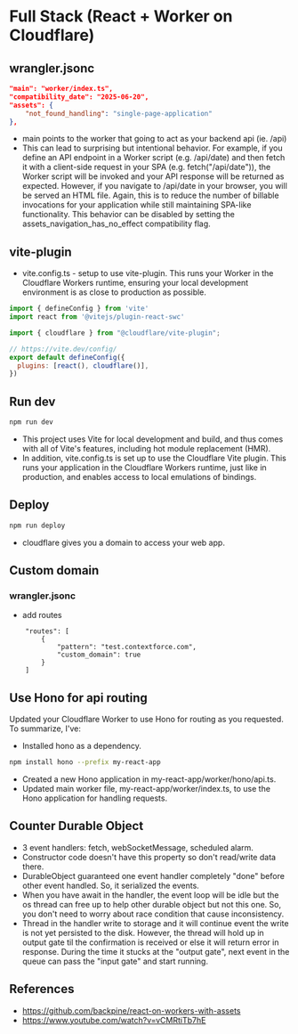 # Full Stack (React + Worker on Cloudflare)

## wrangler.jsonc

```json
"main": "worker/index.ts",
"compatibility_date": "2025-06-20",
"assets": {
    "not_found_handling": "single-page-application"
},
```
* main points to the worker that going to act as your backend api (ie. /api)
* This can lead to surprising but intentional behavior. For example, if you define an API endpoint in a Worker script (e.g. /api/date) and then fetch it with a client-side request in your SPA (e.g. fetch("/api/date")), the Worker script will be invoked and your API response will be returned as expected. However, if you navigate to /api/date in your browser, you will be served an HTML file. Again, this is to reduce the number of billable invocations for your application while still maintaining SPA-like functionality. This behavior can be disabled by setting the assets_navigation_has_no_effect compatibility flag.


## vite-plugin
* vite.config.ts - setup to use vite-plugin. This runs your Worker in the Cloudflare Workers runtime, ensuring your local development environment is as close to production as possible.

```javascript
import { defineConfig } from 'vite'
import react from '@vitejs/plugin-react-swc'

import { cloudflare } from "@cloudflare/vite-plugin";

// https://vite.dev/config/
export default defineConfig({
  plugins: [react(), cloudflare()],
})

```

## Run dev
```bash
npm run dev
```
* This project uses Vite for local development and build, and thus comes with all of Vite's features, including hot module replacement (HMR).
* In addition, vite.config.ts is set up to use the Cloudflare Vite plugin. This runs your application in the Cloudflare Workers runtime, just like in production, and enables access to local emulations of bindings.

## Deploy
```bash
npm run deploy
```
* cloudflare gives you a domain to access your web app.

## Custom domain
### wrangler.jsonc
* add routes
```
	"routes": [
		{
			"pattern": "test.contextforce.com",
			"custom_domain": true
		}
	]
```

## Use Hono for api routing
Updated your Cloudflare Worker to use Hono for routing as you requested. To summarize, I've:

* Installed hono as a dependency.
```bash
npm install hono --prefix my-react-app
```
* Created a new Hono application in my-react-app/worker/hono/api.ts.
* Updated main worker file, my-react-app/worker/index.ts, to use the Hono application for handling requests.

## Counter Durable Object
* 3 event handlers: fetch, webSocketMessage, scheduled alarm. 
* Constructor code doesn't have this property so don't read/write data there.
* DurableObject guaranteed one event handler completely "done" before other event handled. So, it serialized the events.
* When you have await in the handler, the event loop will be idle but the os thread can free up to help other durable object but not this one. So, you don't need to worry about race condition that cause inconsistency.
* Thread in the handler write to storage and it will continue event the write is not yet persisted to the disk. However, the thread will hold up in output gate til the confirmation is received or else it will return error in response. During the time it stucks at the "output gate", next event in the queue can pass the "input gate" and start running.


## References
* https://github.com/backpine/react-on-workers-with-assets
* https://www.youtube.com/watch?v=vCMRtiTb7hE